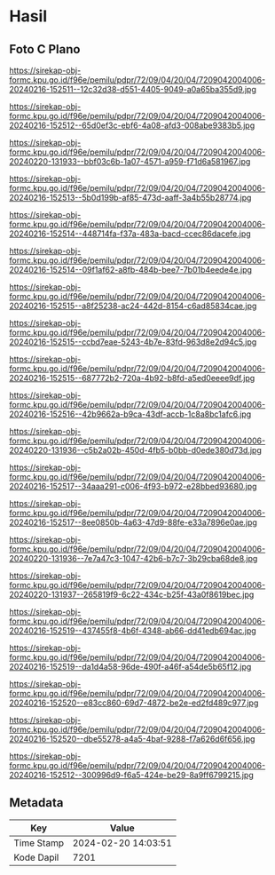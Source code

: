 # Hasil

## Foto C Plano

https://sirekap-obj-formc.kpu.go.id/f96e/pemilu/pdpr/72/09/04/20/04/7209042004006-20240216-152511--12c32d38-d551-4405-9049-a0a65ba355d9.jpg

https://sirekap-obj-formc.kpu.go.id/f96e/pemilu/pdpr/72/09/04/20/04/7209042004006-20240216-152512--65d0ef3c-ebf6-4a08-afd3-008abe9383b5.jpg

https://sirekap-obj-formc.kpu.go.id/f96e/pemilu/pdpr/72/09/04/20/04/7209042004006-20240220-131933--bbf03c6b-1a07-4571-a959-f71d6a581967.jpg

https://sirekap-obj-formc.kpu.go.id/f96e/pemilu/pdpr/72/09/04/20/04/7209042004006-20240216-152513--5b0d199b-af85-473d-aaff-3a4b55b28774.jpg

https://sirekap-obj-formc.kpu.go.id/f96e/pemilu/pdpr/72/09/04/20/04/7209042004006-20240216-152514--448714fa-f37a-483a-bacd-ccec86dacefe.jpg

https://sirekap-obj-formc.kpu.go.id/f96e/pemilu/pdpr/72/09/04/20/04/7209042004006-20240216-152514--09f1af62-a8fb-484b-bee7-7b01b4eede4e.jpg

https://sirekap-obj-formc.kpu.go.id/f96e/pemilu/pdpr/72/09/04/20/04/7209042004006-20240216-152515--a8f25238-ac24-442d-8154-c6ad85834cae.jpg

https://sirekap-obj-formc.kpu.go.id/f96e/pemilu/pdpr/72/09/04/20/04/7209042004006-20240216-152515--ccbd7eae-5243-4b7e-83fd-963d8e2d94c5.jpg

https://sirekap-obj-formc.kpu.go.id/f96e/pemilu/pdpr/72/09/04/20/04/7209042004006-20240216-152515--687772b2-720a-4b92-b8fd-a5ed0eeee9df.jpg

https://sirekap-obj-formc.kpu.go.id/f96e/pemilu/pdpr/72/09/04/20/04/7209042004006-20240216-152516--42b9662a-b9ca-43df-accb-1c8a8bc1afc6.jpg

https://sirekap-obj-formc.kpu.go.id/f96e/pemilu/pdpr/72/09/04/20/04/7209042004006-20240220-131936--c5b2a02b-450d-4fb5-b0bb-d0ede380d73d.jpg

https://sirekap-obj-formc.kpu.go.id/f96e/pemilu/pdpr/72/09/04/20/04/7209042004006-20240216-152517--34aaa291-c006-4f93-b972-e28bbed93680.jpg

https://sirekap-obj-formc.kpu.go.id/f96e/pemilu/pdpr/72/09/04/20/04/7209042004006-20240216-152517--8ee0850b-4a63-47d9-88fe-e33a7896e0ae.jpg

https://sirekap-obj-formc.kpu.go.id/f96e/pemilu/pdpr/72/09/04/20/04/7209042004006-20240220-131936--7e7a47c3-1047-42b6-b7c7-3b29cba68de8.jpg

https://sirekap-obj-formc.kpu.go.id/f96e/pemilu/pdpr/72/09/04/20/04/7209042004006-20240220-131937--265819f9-6c22-434c-b25f-43a0f8619bec.jpg

https://sirekap-obj-formc.kpu.go.id/f96e/pemilu/pdpr/72/09/04/20/04/7209042004006-20240216-152519--437455f8-4b6f-4348-ab66-dd41edb694ac.jpg

https://sirekap-obj-formc.kpu.go.id/f96e/pemilu/pdpr/72/09/04/20/04/7209042004006-20240216-152519--da1d4a58-96de-490f-a46f-a54de5b65f12.jpg

https://sirekap-obj-formc.kpu.go.id/f96e/pemilu/pdpr/72/09/04/20/04/7209042004006-20240216-152520--e83cc860-69d7-4872-be2e-ed2fd489c977.jpg

https://sirekap-obj-formc.kpu.go.id/f96e/pemilu/pdpr/72/09/04/20/04/7209042004006-20240216-152520--dbe55278-a4a5-4baf-9288-f7a626d6f656.jpg

https://sirekap-obj-formc.kpu.go.id/f96e/pemilu/pdpr/72/09/04/20/04/7209042004006-20240216-152512--300996d9-f6a5-424e-be29-8a9ff6799215.jpg


## Metadata

| Key        | Value               |
| ---------- | ------------------- |
| Time Stamp | 2024-02-20 14:03:51 |
| Kode Dapil | 7201                |



